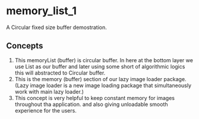 # memory_list_1

A Circular fixed size buffer demostration.

## Concepts

1. This memoryList (buffer) is circular buffer. In here at the bottom layer we use List as our buffer and later using some short of algorithmic logics this will abstracted to Circular buffer.
2. This is the memory (buffer) section of our lazy image loader package.
(Lazy image loader is a new image loading package that simultaneously work with main lazy loader.)
3. This concept is very helpful to keep constant memory for images throughout tha application. and also giving unloadable smooth experience for the users.
